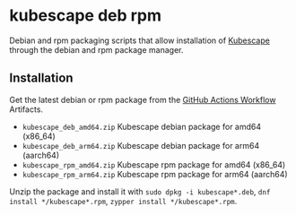 # kubescape deb rpm

Debian and rpm packaging scripts that allow installation of [Kubescape](https://github.com/armosec/kubescape) through the debian and rpm package manager.

## Installation
Get the latest debian or rpm package from the [GitHub Actions Workflow](https://github.com/HollowMan6/kubescape-deb-rpm/actions/workflows/build.yml) Artifacts.

- `kubescape_deb_amd64.zip` Kubescape debian package for amd64 (x86_64)
- `kubescape_deb_arm64.zip` Kubescape debian package for arm64 (aarch64)
- `kubescape_rpm_amd64.zip` Kubescape rpm package for amd64 (x86_64)
- `kubescape_rpm_arm64.zip` Kubescape rpm package for arm64 (aarch64)

Unzip the package and install it with `sudo dpkg -i kubescape*.deb`, `dnf install */kubescape*.rpm`, `zypper install */kubescape*.rpm`.
